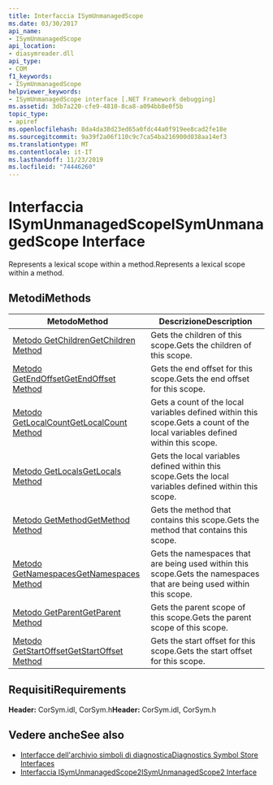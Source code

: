 ```yaml
---
title: Interfaccia ISymUnmanagedScope
ms.date: 03/30/2017
api_name:
- ISymUnmanagedScope
api_location:
- diasymreader.dll
api_type:
- COM
f1_keywords:
- ISymUnmanagedScope
helpviewer_keywords:
- ISymUnmanagedScope interface [.NET Framework debugging]
ms.assetid: 3db7a220-cfe9-4810-8ca8-a094bb8e0f5b
topic_type:
- apiref
ms.openlocfilehash: 8da4da38d23ed65a0fdc44a0f919ee8cad2fe18e
ms.sourcegitcommit: 9a39f2a06f110c9c7ca54ba216900d038aa14ef3
ms.translationtype: MT
ms.contentlocale: it-IT
ms.lasthandoff: 11/23/2019
ms.locfileid: "74446260"
---
```

# <a name="isymunmanagedscope-interface"></a><span data-ttu-id="0a4e1-102">Interfaccia ISymUnmanagedScope</span><span class="sxs-lookup"><span data-stu-id="0a4e1-102">ISymUnmanagedScope Interface</span></span>
<span data-ttu-id="0a4e1-103">Represents a lexical scope within a method.</span><span class="sxs-lookup"><span data-stu-id="0a4e1-103">Represents a lexical scope within a method.</span></span>  
  
## <a name="methods"></a><span data-ttu-id="0a4e1-104">Metodi</span><span class="sxs-lookup"><span data-stu-id="0a4e1-104">Methods</span></span>  
  
|<span data-ttu-id="0a4e1-105">Metodo</span><span class="sxs-lookup"><span data-stu-id="0a4e1-105">Method</span></span>|<span data-ttu-id="0a4e1-106">Descrizione</span><span class="sxs-lookup"><span data-stu-id="0a4e1-106">Description</span></span>|  
|------------|-----------------|  
|[<span data-ttu-id="0a4e1-107">Metodo GetChildren</span><span class="sxs-lookup"><span data-stu-id="0a4e1-107">GetChildren Method</span></span>](../../../../docs/framework/unmanaged-api/diagnostics/isymunmanagedscope-getchildren-method.md)|<span data-ttu-id="0a4e1-108">Gets the children of this scope.</span><span class="sxs-lookup"><span data-stu-id="0a4e1-108">Gets the children of this scope.</span></span>|  
|[<span data-ttu-id="0a4e1-109">Metodo GetEndOffset</span><span class="sxs-lookup"><span data-stu-id="0a4e1-109">GetEndOffset Method</span></span>](../../../../docs/framework/unmanaged-api/diagnostics/isymunmanagedscope-getendoffset-method.md)|<span data-ttu-id="0a4e1-110">Gets the end offset for this scope.</span><span class="sxs-lookup"><span data-stu-id="0a4e1-110">Gets the end offset for this scope.</span></span>|  
|[<span data-ttu-id="0a4e1-111">Metodo GetLocalCount</span><span class="sxs-lookup"><span data-stu-id="0a4e1-111">GetLocalCount Method</span></span>](../../../../docs/framework/unmanaged-api/diagnostics/isymunmanagedscope-getlocalcount-method.md)|<span data-ttu-id="0a4e1-112">Gets a count of the local variables defined within this scope.</span><span class="sxs-lookup"><span data-stu-id="0a4e1-112">Gets a count of the local variables defined within this scope.</span></span>|  
|[<span data-ttu-id="0a4e1-113">Metodo GetLocals</span><span class="sxs-lookup"><span data-stu-id="0a4e1-113">GetLocals Method</span></span>](../../../../docs/framework/unmanaged-api/diagnostics/isymunmanagedscope-getlocals-method.md)|<span data-ttu-id="0a4e1-114">Gets the local variables defined within this scope.</span><span class="sxs-lookup"><span data-stu-id="0a4e1-114">Gets the local variables defined within this scope.</span></span>|  
|[<span data-ttu-id="0a4e1-115">Metodo GetMethod</span><span class="sxs-lookup"><span data-stu-id="0a4e1-115">GetMethod Method</span></span>](../../../../docs/framework/unmanaged-api/diagnostics/isymunmanagedscope-getmethod-method.md)|<span data-ttu-id="0a4e1-116">Gets the method that contains this scope.</span><span class="sxs-lookup"><span data-stu-id="0a4e1-116">Gets the method that contains this scope.</span></span>|  
|[<span data-ttu-id="0a4e1-117">Metodo GetNamespaces</span><span class="sxs-lookup"><span data-stu-id="0a4e1-117">GetNamespaces Method</span></span>](../../../../docs/framework/unmanaged-api/diagnostics/isymunmanagedscope-getnamespaces-method.md)|<span data-ttu-id="0a4e1-118">Gets the namespaces that are being used within this scope.</span><span class="sxs-lookup"><span data-stu-id="0a4e1-118">Gets the namespaces that are being used within this scope.</span></span>|  
|[<span data-ttu-id="0a4e1-119">Metodo GetParent</span><span class="sxs-lookup"><span data-stu-id="0a4e1-119">GetParent Method</span></span>](../../../../docs/framework/unmanaged-api/diagnostics/isymunmanagedscope-getparent-method.md)|<span data-ttu-id="0a4e1-120">Gets the parent scope of this scope.</span><span class="sxs-lookup"><span data-stu-id="0a4e1-120">Gets the parent scope of this scope.</span></span>|  
|[<span data-ttu-id="0a4e1-121">Metodo GetStartOffset</span><span class="sxs-lookup"><span data-stu-id="0a4e1-121">GetStartOffset Method</span></span>](../../../../docs/framework/unmanaged-api/diagnostics/isymunmanagedscope-getstartoffset-method.md)|<span data-ttu-id="0a4e1-122">Gets the start offset for this scope.</span><span class="sxs-lookup"><span data-stu-id="0a4e1-122">Gets the start offset for this scope.</span></span>|  
  
## <a name="requirements"></a><span data-ttu-id="0a4e1-123">Requisiti</span><span class="sxs-lookup"><span data-stu-id="0a4e1-123">Requirements</span></span>  
 <span data-ttu-id="0a4e1-124">**Header:** CorSym.idl, CorSym.h</span><span class="sxs-lookup"><span data-stu-id="0a4e1-124">**Header:** CorSym.idl, CorSym.h</span></span>  
  
## <a name="see-also"></a><span data-ttu-id="0a4e1-125">Vedere anche</span><span class="sxs-lookup"><span data-stu-id="0a4e1-125">See also</span></span>

- [<span data-ttu-id="0a4e1-126">Interfacce dell'archivio simboli di diagnostica</span><span class="sxs-lookup"><span data-stu-id="0a4e1-126">Diagnostics Symbol Store Interfaces</span></span>](../../../../docs/framework/unmanaged-api/diagnostics/diagnostics-symbol-store-interfaces.md)
- [<span data-ttu-id="0a4e1-127">Interfaccia ISymUnmanagedScope2</span><span class="sxs-lookup"><span data-stu-id="0a4e1-127">ISymUnmanagedScope2 Interface</span></span>](../../../../docs/framework/unmanaged-api/diagnostics/isymunmanagedscope2-interface.md)
